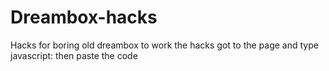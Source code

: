 # Dreambox-hacks
Hacks for boring old dreambox to work the hacks got to the page and type javascript: then paste the code
